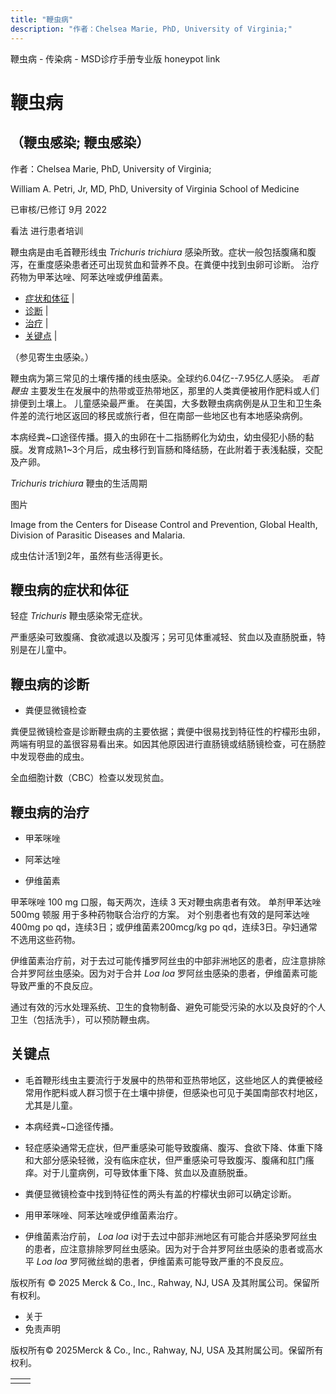 ```yaml
---
title: "鞭虫病"
description: "作者：Chelsea Marie, PhD, University of Virginia;"
---
```


﻿鞭虫病 \- 传染病 \- MSD诊疗手册专业版 honeypot link

# 鞭虫病

## （鞭虫感染; 鞭虫感染）

作者：Chelsea Marie, PhD, University of Virginia;

William A. Petri, Jr, MD, PhD, University of Virginia School of Medicine

已审核/已修订 9月 2022

看法 进行患者培训

鞭虫病是由毛首鞭形线虫 _Trichuris trichiura_ 感染所致。症状一般包括腹痛和腹泻，在重度感染患者还可出现贫血和营养不良。在粪便中找到虫卵可诊断。 治疗药物为甲苯达唑、阿苯达唑或伊维菌素。

- [症状和体征](#症状和体征_v29656841_zh) \|
- [诊断](#诊断_v1014561_zh) \|
- [治疗](#治疗_v1014568_zh) \|
- [关键点](#关键点_v29656850_zh) \|

（参见寄生虫感染。）

鞭虫病为第三常见的土壤传播的线虫感染。全球约6.04亿--7.95亿人感染。 _毛首鞭虫_ 主要发生在发展中的热带或亚热带地区，那里的人类粪便被用作肥料或人们排便到土壤上。 儿童感染最严重。 在美国，大多数鞭虫病病例是从卫生和卫生条件差的流行地区返回的移民或旅行者，但在南部一些地区也有本地感染病例。

本病经粪~口途径传播。摄入的虫卵在十二指肠孵化为幼虫，幼虫侵犯小肠的黏膜。发育成熟1~3个月后，成虫移行到盲肠和降结肠，在此附着于表浅黏膜，交配及产卵。

_Trichuris trichiura_ 鞭虫的生活周期



图片

Image from the Centers for Disease Control and Prevention, Global Health, Division of Parasitic Diseases and Malaria.

成虫估计活1到2年，虽然有些活得更长。

## 鞭虫病的症状和体征

轻症 _Trichuris_ 鞭虫感染常无症状。

严重感染可致腹痛、食欲减退以及腹泻；另可见体重减轻、贫血以及直肠脱垂，特别是在儿童中。

## 鞭虫病的诊断

- 粪便显微镜检查


粪便显微镜检查是诊断鞭虫病的主要依据；粪便中很易找到特征性的柠檬形虫卵，两端有明显的盖很容易看出来。如因其他原因进行直肠镜或结肠镜检查，可在肠腔中发现卷曲的成虫。

全血细胞计数（CBC）检查以发现贫血。

## 鞭虫病的治疗

- 甲苯咪唑

- 阿苯达唑

- 伊维菌素


甲苯咪唑 100 mg 口服，每天两次，连续 3 天对鞭虫病患者有效。 单剂甲苯达唑 500mg 顿服 用于多种药物联合治疗的方案。 对个别患者也有效的是阿苯达唑400mg po qd，连续3日；或伊维菌素200mcg/kg po qd，连续3日。孕妇通常不选用这些药物。

伊维菌素治疗前，对于去过可能传播罗阿丝虫的中部非洲地区的患者，应注意排除合并罗阿丝虫感染。因为对于合并 _Loa loa_ 罗阿丝虫感染的患者，伊维菌素可能导致严重的不良反应。

通过有效的污水处理系统、卫生的食物制备、避免可能受污染的水以及良好的个人卫生（包括洗手），可以预防鞭虫病。

## 关键点

- 毛首鞭形线虫主要流行于发展中的热带和亚热带地区，这些地区人的粪便被经常用作肥料或人群习惯于在土壤中排便，但感染也可见于美国南部农村地区，尤其是儿童。

- 本病经粪~口途径传播。

- 轻症感染通常无症状，但严重感染可能导致腹痛、腹泻、食欲下降、体重下降和大部分感染轻微，没有临床症状，但严重感染可导致腹泻、腹痛和肛门瘙痒。对于儿童病例，可导致体重下降、贫血以及直肠脱垂。

- 粪便显微镜检查中找到特征性的两头有盖的柠檬状虫卵可以确定诊断。

- 用甲苯咪唑、阿苯达唑或伊维菌素治疗。

- 伊维菌素治疗前， _Loa loa_ i对于去过中部非洲地区有可能合并感染罗阿丝虫的患者，应注意排除罗阿丝虫感染。因为对于合并罗阿丝虫感染的患者或高水平 _Loa loa_ 罗阿微丝蚴的患者，伊维菌素可能导致严重的不良反应。




版权所有 © 2025
Merck & Co., Inc., Rahway, NJ, USA 及其附属公司。保留所有权利。

- 关于
- 免责声明

版权所有© 2025Merck & Co., Inc., Rahway, NJ, USA 及其附属公司。保留所有权利。

|     |     |
| --- | --- |
|  |  |